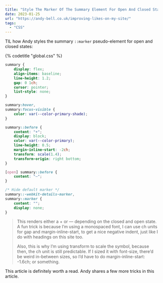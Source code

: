 ```yaml
---
title: "Style The Marker Of The Summary Element For Open And Closed States"
date: 2023-01-25
url: "https://andy-bell.co.uk/improving-likes-on-my-site/"
tags:
  - "CSS"
---
```


TIL how Andy styles the summary `::marker` pseudo-element for open and closed states:

{% codetitle "global.css" %}

```css
summary {
	display: flex;
	align-items: baseline;
	line-height: 1.2;
	gap: 0 1ch;
	cursor: pointer;
	list-style: none;
}

summary:hover,
summary:focus-visible {
	color: var(--color-primary-shade);
}

summary::before {
	content: "+";
	display: block;
	color: var(--color-primary);
	line-height: 0.5;
	margin-inline-start: -2ch;
	transform: scale(1.4);
	transform-origin: right bottom;
}

[open] summary::before {
	content: "—";
}

/* Hide default marker */
summary::-webkit-details-marker,
summary::marker {
	content: "";
	display: none;
}
```

> This renders either a + or — depending on the closed and open state. A fun trick is because I’m using a monospaced font, I can use ch units for gap and margin-inline-start, to get a nice negative indent, just like I do with headings on this site too.
>
> Also, this is why I’m using transform to scale the symbol, because then, the ch unit is still predictable. If I sized it with font-size, there’d be weird in-between sizes, so I’d have to do margin-inline-start: -1.6ch; or something.

This article is definitely worth a read. Andy shares a few more tricks in this article.
